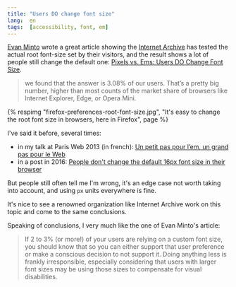 ```yaml
---
title: "Users DO change font size"
lang:  en
tags:  [accessibility, font, em]
---
```


[Evan Minto](https://twitter.com/VamptVo) wrote a great article showing the [Internet Archive](https://twitter.com/internetarchive) has tested the actual root font-size set by their visitors, and the result shows a lot of people still change the default one: [Pixels vs. Ems: Users DO Change Font Size](https://medium.com/@vamptvo/pixels-vs-ems-users-do-change-font-size-5cfb20831773).

> we found that the answer is 3.08% of our users. That’s a pretty big number, higher than most counts of the market share of browsers like Internet Explorer, Edge, or Opera Mini.

{% respimg "firefox-preferences-root-font-size.jpg", "It's easy to change the root font size in browsers, here in Firefox", page %}

I've said it before, several times:

- in my talk at Paris Web 2013 (in french): [Un petit pas pour l’em, un grand pas pour le Web](/2013/10/ma-conference-a-paris-web-2013.html)
- in a post in 2016: [People don't change the default 16px font size in their browser](/2016/03/people-don-t-change-the-default-16px-font-size-in-their-browser.html)

But people still often tell me I'm wrong, it's an edge case not worth taking into account, and using `px` units everywhere is fine.

It's nice to see a renowned organization like Internet Archive work on this topic and come to the same conclusions.

Speaking of conclusions, I very much like the one of Evan Minto's article:

> If 2 to 3% (or more!) of your users are relying on a custom font size, you should know that so you can either support that user preference or make a conscious decision to not support it. Doing anything less is frankly irresponsible, especially considering that users with larger font sizes may be using those sizes to compensate for visual disabilities.
